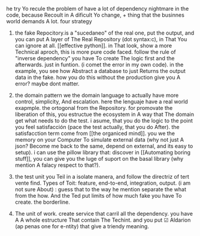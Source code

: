 he try Yo recule the problem of have a lot of dependency
nightmare in the code, because Recoult in A dificult Yo change, + thing that the businnes  world demands A lot.
four strategy
1) the fake Repocitory.is a "sucedaneo" of the real one, put the output, and
you can put A layer of The Real Repository (dot syntax:c), in That You can ignore at all. [[effective python]]. in That
look, show a more Technical aproch, this is more pure code
faced. follow the rule of "inverse dependency" you have To
create The logic first  and the  afterwards. just in funtion. (i comet the error in my own code). in the example, you see how Abstract a database to just Returns the output data in the fake. how you do this without the production give you A error? maybe dont matter.
2) the domain pattern we the domain language to actually have more control, simplicity, And
escalation. here the lenguaje have a real world exapmple. the ortogonal from the Repository. for promovate the liberation of this, you estructue
the ecosystem in A way that The domain get what needs to
do the test. i asume, that you do the logic to the point you feel satisfacción (pace the test actually, that you do After). the satisfacction term come from [[the organiced mind]]. you we the memory on your Computer To simulate external data (why not just A json? Become me back to the same, depend on external, and its easy to setup). i can use the pillow library that:
discover in [[Automating boring stuff]],
you can give you the luge of suport on
the basal library (why mention A falacy respect to that?).

3) the test unit
you Teil in a isolate manera, and follow the directriz of
tert vente find. Types of Toit: feature, end-to-end, integration, output. (i am not sure About) : guess that to the way he
mention separate the what from the how. And the Ted put limits of how much fake you have To create. the borderline.
4) The unit of work.
create service that carril all the dependency. you have A
A whole estructure That contain The Techint. and you put ☑ Aldarion (ap penas one for e-ntity) that give a triendy meaning.

